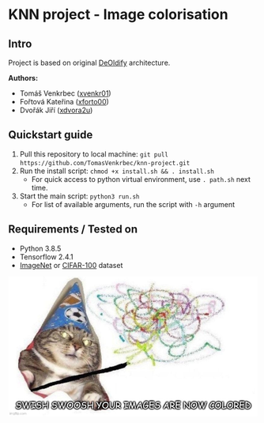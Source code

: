 # KNN project - Image colorisation
## Intro
Project is based on original [DeOldify](https://github.com/dana-kelley/DeOldify) architecture.

**Authors:**
 - Tomáš Venkrbec ([xvenkr01](mailto:xvenkr01@stud.fit.vutbr.cz))
 - Fořtová Kateřina ([xforto00](mailto:xforto00@stud.fit.vutbr.cz))
 - Dvořák Jiří ([xdvora2u](mailto:xdvora2u@stud.fit.vutbr.cz))

## Quickstart guide
 1. Pull this repository to local machine: `git pull https://github.com/TomasVenkrbec/knn-project.git`
 2. Run the install script: `chmod +x install.sh && . install.sh`
    * For quick access to python virtual environment, use `. path.sh` next time.
 3. Start the main script: `python3 run.sh`
    * For list of available arguments, run the script with `-h` argument

## Requirements / Tested on
 - Python 3.8.5
 - Tensorflow 2.4.1
 - [ImageNet](http://image-net.org/) or [CIFAR-100](https://www.cs.toronto.edu/~kriz/cifar.html) dataset 

![Swish swoosh](swish.jpg "Swish swoosh")